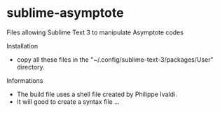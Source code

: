 # sublime-asymptote
Files allowing Sublime Text 3 to manipulate Asymptote codes

Installation
- copy all these files in the "~/.config/sublime-text-3/packages/User" directory.

Informations
- The build file uses a shell file created by Philippe Ivaldi.
- It will good to create a syntax file ...
